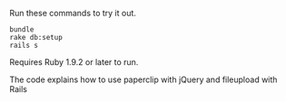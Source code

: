 


Run these commands to try it out.

```
bundle
rake db:setup
rails s
```

Requires Ruby 1.9.2 or later to run.


The code explains how to use paperclip with jQuery and fileupload with Rails

